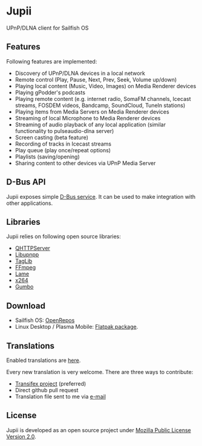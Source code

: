 # Jupii

UPnP/DLNA client for Sailfish OS

## Features

Following features are implemented:

- Discovery of UPnP/DLNA devices in a local network
- Remote control (Play, Pause, Next, Prev, Seek, Volume up/down)
- Playing local content (Music, Video, Images) on Media Renderer devices
- Playing gPodder's podcasts
- Playing remote content (e.g. internet radio, SomaFM channels, Icecast streams, FOSDEM videos, Bandcamp, SoundCloud, TuneIn stations)
- Playing items from Media Servers on Media Renderer devices
- Streaming of local Microphone to Media Renderer devices
- Streaming of audio playback of any local application (similar functionality to pulseaudio-dlna server)
- Screen casting (beta feature)
- Recording of tracks in Icecast streams
- Play queue (play once/repeat options)
- Playlists (saving/opening)
- Sharing content to other devices via UPnP Media Server

## D-Bus API

Jupii exposes simple [D-Bus service](https://github.com/mkiol/Jupii/blob/master/dbus/org.jupii.xml). 
It can be used to make integration with other applications.

## Libraries

Jupii relies on following open source libraries:

- [QHTTPServer](https://github.com/nikhilm/qhttpserver)
- [Libupnpp](https://framagit.org/medoc92/libupnpp)
- [TagLib](http://taglib.org/)
- [FFmpeg](https://ffmpeg.org/)
- [Lame](https://lame.sourceforge.io/)
- [x264](https://www.videolan.org/developers/x264.html)
- [Gumbo](https://github.com/google/gumbo-parser)

## Download

- Sailfish OS: [OpenRepos](https://openrepos.net/content/mkiol/jupii)
- Linux Desktop / Plasma Mobile: [Flatpak package](https://github.com/mkiol/Jupii/tree/master/binaries).

## Translations

Enabled translations are [here](https://github.com/mkiol/Jupii/tree/master/translations).

Every new translation is very welcome. There are three ways to contribute:

- [Transifex project](https://www.transifex.com/mkiol/jupii) (preferred)
- Direct github pull request
- Translation file sent to me via [e-mail](mailto:jupii@mkiol.net)

## License

Jupii is developed as an open source project under [Mozilla Public License Version 2.0](https://www.mozilla.org/MPL/2.0/).
